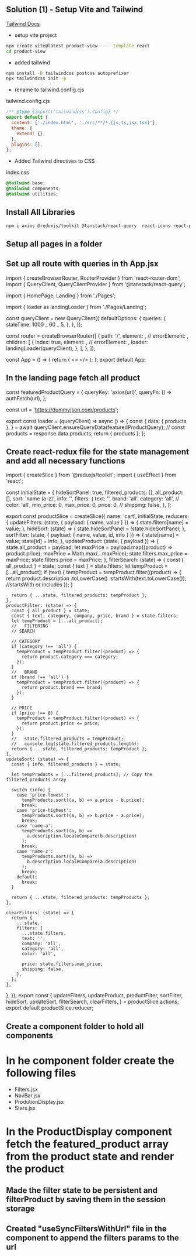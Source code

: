 ## Solution (1) - Setup Vite and Tailwind

[Tailwind Docs](https://tailwindcss.com/docs/guides/vite)

- setup vite project

```sh
npm create vite@latest product-view -- --template react
cd product-view
```

- added tailwind

```sh
npm install -D tailwindcss postcss autoprefixer
npx tailwindcss init -p
```

- rename to tailwind.config.cjs

tailwind.config.cjs

```js
/** @type {import('tailwindcss').Config} */
export default {
  content: ['./index.html', './src/**/*.{js,ts,jsx,tsx}'],
  theme: {
    extend: {},
  },
  plugins: [],
};
```

- Added Tailwind directives to CSS

index.css

```css
@tailwind base;
@tailwind components;
@tailwind utilities;
```

## Install All Libraries

```sh
npm i axios @reduxjs/toolkit @tanstack/react-query  react-icons react-paginate react-redux react-router-dom react-toastify;
```

## Setup all pages in a folder

## Set up all route with queries in th App.jsx

import { createBrowserRouter, RouterProvider } from 'react-router-dom';
import { QueryClient, QueryClientProvider } from '@tanstack/react-query';

import { HomePage, Landing } from './Pages';

import { loader as landingLoader } from './Pages/Landing';

const queryClient = new QueryClient({
defaultOptions: {
queries: {
staleTime: 1000 _ 60 _ 5,
},
},
});

const router = createBrowserRouter([
{
path: '/',
element: <HomePage />,
// errorElement: <Error />,
children: [
{
index: true,
element: <Landing />,
// errorElement: <SingleError />,
loader: landingLoader(queryClient),
},
],
},
]);

const App = () => {
return (
<>
<QueryClientProvider client={queryClient}>
<RouterProvider router={router} />
</QueryClientProvider>
</>
);
};
export default App;

## In the landing page fetch all product

const featuredProductQuery = {
queryKey: 'axios(url)',
queryFn: () => authFetch(url),
};

const url = 'https://dummyjson.com/products';

export const loader = (queryClient) => async () => {
const {
data: { products },
} = await queryClient.ensureQueryData(featuredProductQuery);
// const products = response.data.products;
return { products };
};

## Create react-redux file for the state management and add all necessary functions

import { createSlice } from '@reduxjs/toolkit';
import { useEffect } from 'react';

const initialState = {
hideSortPanel: true,
filtered_products: [],
all_product: [],
sort: 'name (a-z)',
info: '',
filters: {
text: '',
brand: 'all',
category: 'all',
// color: 'all',
min_price: 0,
max_price: 0,
price: 0,
// shipping: false,
},
};

export const productSlice = createSlice({
name: 'cart',
initialState,
reducers: {
updateFilters: (state, { payload: { name, value } }) => {
state.filters[name] = value;
},
hideSort: (state) => {
state.hideSortPanel = !state.hideSortPanel;
},
sortFilter: (state, { payload: { name, value, id, info } }) => {
state[name] = value;
state[id] = info;
},
updateProduct: (state, { payload }) => {
state.all_product = payload;
let maxPrice = payload.map((product) => product.price);
maxPrice = Math.max(...maxPrice);
state.filters.max_price = maxPrice;
state.filters.price = maxPrice;
},
filterSearch: (state) => {
const { all_product } = state;
const { text } = state.filters;
let tempProduct = [...all_product];
if (text) {
tempProduct = tempProduct.filter((product) => {
return product.description
.toLowerCase()
.startsWith(text.toLowerCase()); //startsWith or includes
});
}

      return { ...state, filtered_products: tempProduct };
    },
    productFilter: (state) => {
      const { all_product } = state;
      const { text, category, company, price, brand } = state.filters;
      let tempProduct = [...all_product];
      //   FILTERING
      // SEARCH

      // CATEGORY
      if (category !== 'all') {
        tempProduct = tempProduct.filter((product) => {
          return product.category === category;
        });
      }
      //   BRAND
      if (brand !== 'all') {
        tempProduct = tempProduct.filter((product) => {
          return product.brand === brand;
        });
      }

      // PRICE
      if (price !== 0) {
        tempProduct = tempProduct.filter((product) => {
          return product.price <= price;
        });
      }
      //   state.filtered_products = tempProduct;
      //   console.log(state.filtered_products.length);
      return { ...state, filtered_products: tempProduct };
    },
    updateSort: (state) => {
      const { info, filtered_products } = state;

      let tempProducts = [...filtered_products]; // Copy the filtered_products array

      switch (info) {
        case 'price-lowest':
          tempProducts.sort((a, b) => a.price - b.price);
          break;
        case 'price-highest':
          tempProducts.sort((a, b) => b.price - a.price);
          break;
        case 'name-a':
          tempProducts.sort((a, b) =>
            a.description.localeCompare(b.description)
          );
          break;
        case 'name-z':
          tempProducts.sort((a, b) =>
            b.description.localeCompare(a.description)
          );
          break;
        default:
          break;
      }

      return { ...state, filtered_products: tempProducts };
    },

    clearFilters: (state) => {
      return {
        ...state,
        filters: {
          ...state.filters,
          text: '',
          company: 'all',
          category: 'all',
          color: 'all',

          price: state.filters.max_price,
          shipping: false,
        },
      };
    },

},
});
export const {
updateFilters,
updateProduct,
productFilter,
sortFilter,
hideSort,
updateSort,
filterSearch,
clearFilters,
} = productSlice.actions;
export default productSlice.reducer;

## Create a component folder to hold all components

# In he component folder create the following files

- Filters.jsx
- NavBar.jsx
- ProdutionDisplay.jsx
- Stars.jsx

# In the ProductDisplay component fetch the featured_product array from the product state and render the product

## Made the filter state to be persistent and filterProduct by saving them in the session storage

## Created "useSyncFiltersWithUrl" file in the component to append the filters params to the url
